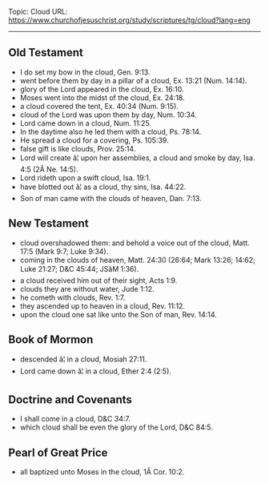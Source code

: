Topic: Cloud
URL: https://www.churchofjesuschrist.org/study/scriptures/tg/cloud?lang=eng

---

## Old Testament

- I do set my bow in the cloud, Gen. 9:13.
- went before them by day in a pillar of a cloud, Ex. 13:21 (Num. 14:14).
- glory of the Lord appeared in the cloud, Ex. 16:10.
- Moses went into the midst of the cloud, Ex. 24:18.
- a cloud covered the tent, Ex. 40:34 (Num. 9:15).
- cloud of the Lord was upon them by day, Num. 10:34.
- Lord came down in a cloud, Num. 11:25.
- In the daytime also he led them with a cloud, Ps. 78:14.
- He spread a cloud for a covering, Ps. 105:39.
- false gift is like clouds, Prov. 25:14.
- Lord will create â¦ upon her assemblies, a cloud and smoke by day, Isa. 4:5 (2Â Ne. 14:5).
- Lord rideth upon a swift cloud, Isa. 19:1.
- have blotted out â¦ as a cloud, thy sins, Isa. 44:22.
- Son of man came with the clouds of heaven, Dan. 7:13.

## New Testament

- cloud overshadowed them: and behold a voice out of the cloud, Matt. 17:5 (Mark 9:7; Luke 9:34).
- coming in the clouds of heaven, Matt. 24:30 (26:64; Mark 13:26; 14:62; Luke 21:27; D&C 45:44; JSâM 1:36).
- a cloud received him out of their sight, Acts 1:9.
- clouds they are without water, Jude 1:12.
- he cometh with clouds, Rev. 1:7.
- they ascended up to heaven in a cloud, Rev. 11:12.
- upon the cloud one sat like unto the Son of man, Rev. 14:14.

## Book of Mormon

- descended â¦ in a cloud, Mosiah 27:11.
- Lord came down â¦ in a cloud, Ether 2:4 (2:5).

## Doctrine and Covenants

- I shall come in a cloud, D&C 34:7.
- which cloud shall be even the glory of the Lord, D&C 84:5.

## Pearl of Great Price

- all baptized unto Moses in the cloud, 1Â Cor. 10:2.

